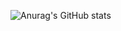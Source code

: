 ![Anurag's GitHub stats](https://github-readme-stats.vercel.app/apimonam2=anuraghazra&show_icons=true&theme=dracula)
